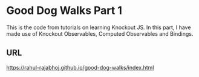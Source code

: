 # Good Dog Walks Part 1

This is the code from tutorials on learning Knockout JS. In this part, I have made use of Knockout Observables, Computed Observables and Bindings.

## URL

https://rahul-rajabhoj.github.io/good-dog-walks/index.html